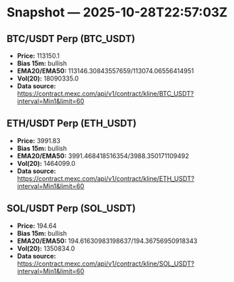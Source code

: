 # Snapshot — 2025-10-28T22:57:03Z

## BTC/USDT Perp (BTC_USDT)
- **Price:** 113150.1
- **Bias 15m:** bullish
- **EMA20/EMA50:** 113146.30843557659/113074.06556414951
- **Vol(20):** 18090335.0
- **Data source:** https://contract.mexc.com/api/v1/contract/kline/BTC_USDT?interval=Min1&limit=60

## ETH/USDT Perp (ETH_USDT)
- **Price:** 3991.83
- **Bias 15m:** bullish
- **EMA20/EMA50:** 3991.468418516354/3988.350171109492
- **Vol(20):** 1464099.0
- **Data source:** https://contract.mexc.com/api/v1/contract/kline/ETH_USDT?interval=Min1&limit=60

## SOL/USDT Perp (SOL_USDT)
- **Price:** 194.64
- **Bias 15m:** bullish
- **EMA20/EMA50:** 194.61630983198637/194.36756950918343
- **Vol(20):** 1350834.0
- **Data source:** https://contract.mexc.com/api/v1/contract/kline/SOL_USDT?interval=Min1&limit=60
